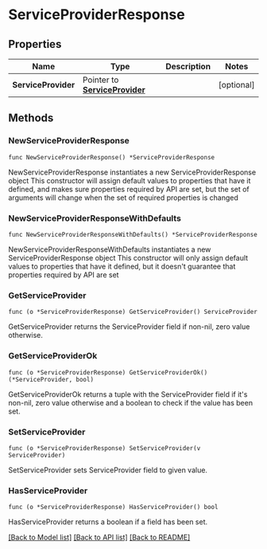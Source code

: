 # ServiceProviderResponse

## Properties

Name | Type | Description | Notes
------------ | ------------- | ------------- | -------------
**ServiceProvider** | Pointer to [**ServiceProvider**](ServiceProvider.md) |  | [optional] 

## Methods

### NewServiceProviderResponse

`func NewServiceProviderResponse() *ServiceProviderResponse`

NewServiceProviderResponse instantiates a new ServiceProviderResponse object
This constructor will assign default values to properties that have it defined,
and makes sure properties required by API are set, but the set of arguments
will change when the set of required properties is changed

### NewServiceProviderResponseWithDefaults

`func NewServiceProviderResponseWithDefaults() *ServiceProviderResponse`

NewServiceProviderResponseWithDefaults instantiates a new ServiceProviderResponse object
This constructor will only assign default values to properties that have it defined,
but it doesn't guarantee that properties required by API are set

### GetServiceProvider

`func (o *ServiceProviderResponse) GetServiceProvider() ServiceProvider`

GetServiceProvider returns the ServiceProvider field if non-nil, zero value otherwise.

### GetServiceProviderOk

`func (o *ServiceProviderResponse) GetServiceProviderOk() (*ServiceProvider, bool)`

GetServiceProviderOk returns a tuple with the ServiceProvider field if it's non-nil, zero value otherwise
and a boolean to check if the value has been set.

### SetServiceProvider

`func (o *ServiceProviderResponse) SetServiceProvider(v ServiceProvider)`

SetServiceProvider sets ServiceProvider field to given value.

### HasServiceProvider

`func (o *ServiceProviderResponse) HasServiceProvider() bool`

HasServiceProvider returns a boolean if a field has been set.


[[Back to Model list]](../README.md#documentation-for-models) [[Back to API list]](../README.md#documentation-for-api-endpoints) [[Back to README]](../README.md)


